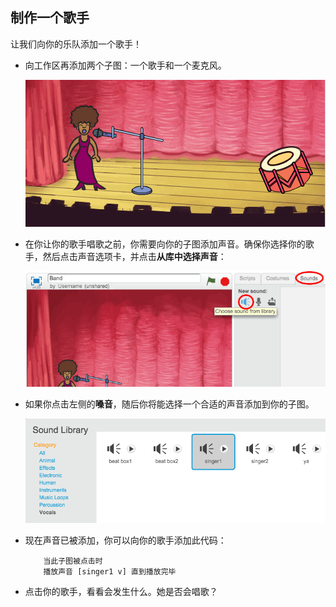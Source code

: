 ## 制作一个歌手

让我们向你的乐队添加一个歌手！

+ 向工作区再添加两个子图：一个歌手和一个麦克风。

	![screenshot](images/band-singer-mic.png)

+ 在你让你的歌手唱歌之前，你需要向你的子图添加声音。确保你选择你的歌手，然后点击声音选项卡，并点击**从库中选择声音**：

	![screenshot](images/band-import-sound.png)

+ 如果你点击左侧的**嗓音**，随后你将能选择一个合适的声音添加到你的子图。

	![screenshot](images/band-choose-sound.png)

+ 现在声音已被添加，你可以向你的歌手添加此代码：

	```blocks
		当此子图被点击时
		播放声音 [singer1 v] 直到播放完毕
	```

+ 点击你的歌手，看看会发生什么。她是否会唱歌？
